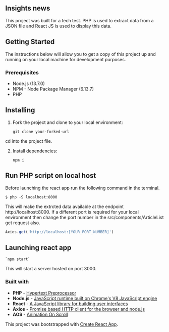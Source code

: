## Insights news

This project was built for a tech test. PHP is used to extract data from a JSON file and React JS is used to display this data.

## Getting Started

The instructions below will allow you to get a copy of this project up and running on your local machine for development purposes.

### Prerequisites

- Node.js (13.7.0)
- NPM - Node Package Manager (6.13.7)
- PHP

## Installing

1. Fork the project and clone to your local environment:

   `git clone your-forked-url`

cd into the project file. 

2. Install dependencies:

    `npm i`

## Run PHP script on local host

Before launching the react app run the following command in the terminal.

`$ php -S localhost:8000`

This will make the extrcted data available at the endpoint http://localhost:8000. If a different port is required for your local environment then change the port number in the src/components/ArticleList get request also.

```js
Axios.get('http://localhost:[YOUR_PORT_NUMBER]')
```

## Launching react app

    `npm start`

This will start a server hosted on port 3000.

### Built with

- **PHP** - [Hypertext Preprocessor](https://www.php.net/)
- **Node.js** - [JavaScript runtime built on Chrome's V8 JavaScript engine](https://nodejs.org/en/)
- **React** - [A JavaScript library for building user interfaces](https://reactjs.org/)
- **Axios** - [Promise based HTTP client for the browser and node.js](https://github.com/axios/axios)
- **AOS** - [Animation On Scroll](https://michalsnik.github.io/aos/)



This project was bootstrapped with [Create React App](https://github.com/facebook/create-react-app).
